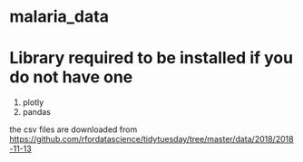 # malaria_data

# Library required to be installed if you do not have one
1. plotly
2. pandas

the csv files are downloaded from https://github.com/rfordatascience/tidytuesday/tree/master/data/2018/2018-11-13
